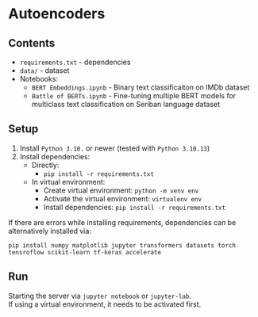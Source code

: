 # Autoencoders

## Contents

* `requirements.txt` - dependencies
* `data/` - dataset
* Notebooks:
  - `BERT Embeddings.ipynb` - Binary text classificaiton on IMDb dataset
  - `Battle of BERTs.ipynb` - Fine-tuning multiple BERT models for multiclass text classification on Seriban language dataset

## Setup

1. Install `Python 3.10.` or newer (tested with `Python 3.10.13`)
2. Install dependencies:
   * Directly:
     * `pip install -r requirements.txt`
   * In virtual environment:
     * Create virtual environment: `python -m venv env`  
     * Activate the virtual environment: `virtualenv env`  
     * Install dependencies: `pip install -r requirements.txt`

If there are errors while installing requirements, dependencies can be alternatively installed via:  
```
pip install numpy matplotlib jupyter transformers datasets torch tensroflow scikit-learn tf-keras accelerate
```

## Run

Starting the server via `jupyter notebook` or `jupyter-lab`.  
If using a virtual environment, it needs to be activated first. 

